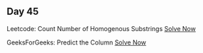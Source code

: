 ## Day 45

Leetcode: Count Number of Homogenous Substrings
[Solve Now](https://leetcode.com/problems/count-number-of-homogenous-substrings/description/?envType=daily-question&envId=2023-11-09)

GeeksForGeeks: Predict the Column 
[Solve Now](https://www.geeksforgeeks.org/problems/predict-the-column/1)